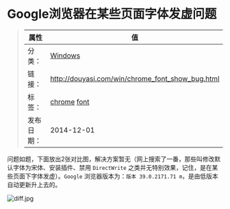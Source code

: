 # Google浏览器在某些页面字体发虚问题

>|  属性  |  值  |
>| ----- | ----- |
>| 分类： | [Windows](http://douyasi.com/category/win/) |
>| 链接： | http://douyasi.com/win/chrome_font_show_bug.html |
>| 标签： | [chrome](http://douyasi.com/tag/chrome) [font](http://douyasi.com/tag/font)  |
>| 发布日期： | 2014-12-01 |

问题如题，下面放出2张对比图，解决方案暂无（网上搜索了一番，那些叫修改默认字体为宋体、安装插件、禁用 `DirectWrite` 之类并无特别效果，记住，是在某些页面下字体发虚）。`Google` 浏览器版本为：`版本 39.0.2171.71 m`，是由低版本自动更新升上去的。

![diff.jpg][1]


  [1]: http://douyasi.com/usr/uploads/2014/12/3442077864.jpg